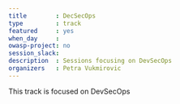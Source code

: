 ```yaml
---
title        : DecSecOps
type         : track
featured     : yes
when_day     : 
owasp-project: no
session_slack: 
description  : Sessions focusing on DevSecOps
organizers   : Petra Vukmirovic
---
```


This track is focused on DevSecOps
